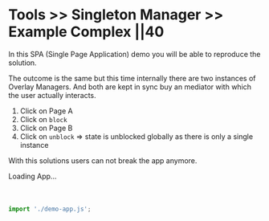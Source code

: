 # Tools >> Singleton Manager >> Example Complex ||40

In this SPA (Single Page Application) demo you will be able to reproduce the solution.

The outcome is the same but this time internally there are two instances of Overlay Managers.
And both are kept in sync buy an mediator with which the user actually interacts.

1. Click on Page A
2. Click on `block`
3. Click on Page B
4. Click on `unblock` => state is unblocked globally as there is only a single instance

With this solutions users can not break the app anymore.

<demo-app>Loading App...</demo-app>

<div id="overlay-target" style="margin-top: 50px;"></div>

```js script
import './demo-app.js';
```
